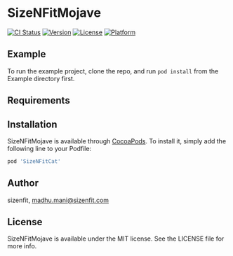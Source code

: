 # SizeNFitMojave

[![CI Status](https://img.shields.io/travis/sizenfit/SizeNFitMojave.svg?style=flat)](https://travis-ci.org/sizenfit/SizeNFitMojave)
[![Version](https://img.shields.io/cocoapods/v/SizeNFitCat.svg?style=fla)](https://cocoapods.org/pods/SizeNFitCat)
[![License](https://img.shields.io/cocoapods/l/SizeNFitCat.svg?style=flat)](https://cocoapods.org/pods/SizeNFitCat)
[![Platform](https://img.shields.io/cocoapods/p/SizeNFitCat.svg?style=flat)](https://cocoapods.org/pods/SizeNFitCat)

## Example

To run the example project, clone the repo, and run `pod install` from the Example directory first.

## Requirements

## Installation

SizeNFitMojave is available through [CocoaPods](https://cocoapods.org). To install
it, simply add the following line to your Podfile:

```ruby
pod 'SizeNFitCat'
```

## Author

sizenfit, madhu.mani@sizenfit.com

## License

SizeNFitMojave is available under the MIT license. See the LICENSE file for more info.
